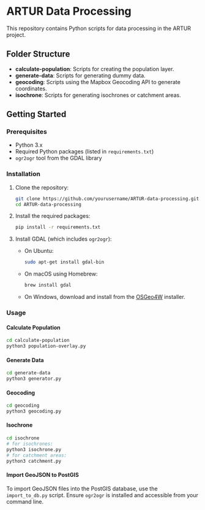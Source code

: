 # ARTUR Data Processing

This repository contains Python scripts for data processing in the ARTUR project.

## Folder Structure

- **calculate-population**: Scripts for creating the population layer.
- **generate-data**: Scripts for generating dummy data.
- **geocoding**: Scripts using the Mapbox Geocoding API to generate coordinates.
- **isochrone**: Scripts for generating isochrones or catchment areas.

## Getting Started

### Prerequisites

- Python 3.x
- Required Python packages (listed in `requirements.txt`)
- `ogr2ogr` tool from the GDAL library

### Installation

1. Clone the repository:

   ```bash
   git clone https://github.com/yourusername/ARTUR-data-processing.git
   cd ARTUR-data-processing
   ```

2. Install the required packages:

   ```bash
   pip install -r requirements.txt
   ```

3. Install GDAL (which includes `ogr2ogr`):
   - On Ubuntu:
     ```bash
     sudo apt-get install gdal-bin
     ```
   - On macOS using Homebrew:
     ```bash
     brew install gdal
     ```
   - On Windows, download and install from the [OSGeo4W](https://trac.osgeo.org/osgeo4w/) installer.

### Usage

#### Calculate Population

```bash
cd calculate-population
python3 population-overlay.py
```

#### Generate Data

```bash
cd generate-data
python3 generator.py
```

#### Geocoding

```bash
cd geocoding
python3 geocoding.py
```

#### Isochrone

```bash
cd isochrone
# for isochrones:
python3 isochrone.py
# for catchment areas:
python3 catchment.py
```

#### Import GeoJSON to PostGIS

To import GeoJSON files into the PostGIS database, use the `import_to_db.py` script. Ensure `ogr2ogr` is installed and accessible from your command line.

